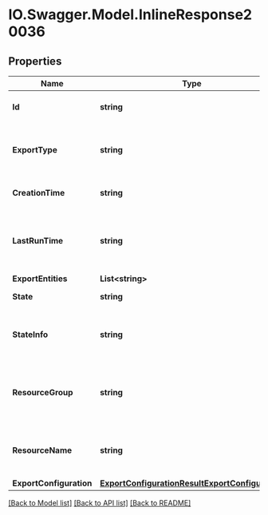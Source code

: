 # IO.Swagger.Model.InlineResponse20036
## Properties

Name | Type | Description | Notes
------------ | ------------- | ------------- | -------------
**Id** | **string** | Export configuration id | 
**ExportType** | **string** | Target resource type of export configuration | 
**CreationTime** | **string** | Creation time in ISO 8601 format | 
**LastRunTime** | **string** | Latest time in ISO 8601 format when export completed successfully | [optional] 
**ExportEntities** | **List&lt;string&gt;** |  | [optional] 
**State** | **string** | State of the export job | 
**StateInfo** | **string** | Additional information about export configuration state | [optional] 
**ResourceGroup** | **string** | resource group for the storage account/App Insights resource | [optional] 
**ResourceName** | **string** | Storage accout or Appinsights resource name | [optional] 
**ExportConfiguration** | [**ExportConfigurationResultExportConfiguration**](ExportConfigurationResultExportConfiguration.md) |  | [optional] 

[[Back to Model list]](../README.md#documentation-for-models) [[Back to API list]](../README.md#documentation-for-api-endpoints) [[Back to README]](../README.md)

